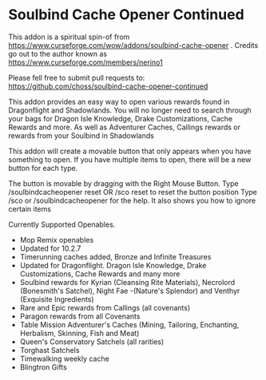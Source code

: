 # Soulbind Cache Opener Continued

This addon is a spiritual spin-of from https://www.curseforge.com/wow/addons/soulbind-cache-opener . Credits go out to the author known as https://www.curseforge.com/members/nerino1

Please fell free to submit pull requests to: https://github.com/choss/soulbind-cache-opener-continued

This addon provides an easy way to open various rewards found in Dragonflight and Shadowlands. You will no longer need to search through your bags for Dragon Isle Knowledge, Drake Customizations, Cache Rewards and more. As well as Adventurer Caches, Callings rewards or rewards from your Soulbind in Shadowlands

This addon will create a movable button that only appears when you have something to open. If you have multiple items to open, there will be a new button for each type.

The button is movable by dragging with the Right Mouse Button. Type /soulbindcacheopener reset OR /sco reset to reset the button position Type /sco or /soulbindcacheopener for the help. It also shows you how to ignore certain items

Currently Supported Openables.

- Mop Remix openables
- Updated for 10.2.7
- Timerunning caches added, Bronze and Infinite Treasures
- Updated for Dragonflight. Dragon Isle Knowledge, Drake Customizations, Cache Rewards and many more
- Soulbind rewards for Kyrian (Cleansing Rite Materials), Necrolord (Bonesmith's Satchel), Night Fae -(Nature's Splendor) and Venthyr (Exquisite Ingredients)
- Rare and Epic rewards from Callings (all covenants)
- Paragon rewards from all Covenants
- Table Mission Adventurer's Caches (Mining, Tailoring, Enchanting, Herbalism, Skinning, Fish and Meat)
- Queen's Conservatory Satchels (all rarities)
- Torghast Satchels
- Timewalking weekly cache
- Blingtron Gifts